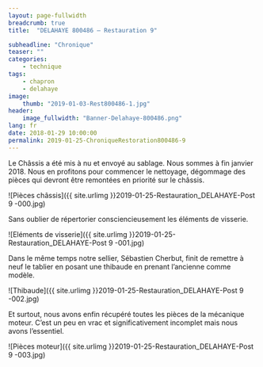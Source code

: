 ```yaml
---
layout: page-fullwidth
breadcrumb: true
title:  "DELAHAYE 800486 – Restauration 9"

subheadline: "Chronique" 
teaser: ""
categories:
    - technique
tags:
    - chapron
    - delahaye
image:
    thumb: "2019-01-03-Rest800486-1.jpg"
header:
    image_fullwidth: "Banner-Delahaye-800486.png"
lang: fr
date: 2018-01-29 10:00:00
permalink: 2019-01-25-ChroniqueRestoration800486-9
---
```

Le Châssis a été mis à nu et envoyé au sablage. Nous sommes à fin janvier 2018.
Nous en profitons pour commencer le nettoyage, dégommage des pièces qui devront être remontées en priorité sur le châssis.

![Pièces châssis]({{ site.urlimg }}2019-01-25-Restauration_DELAHAYE-Post 9 -000.jpg)


Sans oublier de répertorier consciencieusement les éléments de visserie.

![Eléments de visserie]({{ site.urlimg }}2019-01-25-Restauration_DELAHAYE-Post 9 -001.jpg)


Dans le même temps notre sellier, Sébastien Cherbut, finit de remettre à neuf le tablier en posant une thibaude en prenant l’ancienne comme modèle.

![Thibaude]({{ site.urlimg }}2019-01-25-Restauration_DELAHAYE-Post 9 -002.jpg)


Et surtout, nous avons enfin récupéré toutes les pièces de la mécanique moteur. C’est un peu en vrac et significativement incomplet mais nous avons l’essentiel.

![Pièces moteur]({{ site.urlimg }}2019-01-25-Restauration_DELAHAYE-Post 9 -003.jpg)